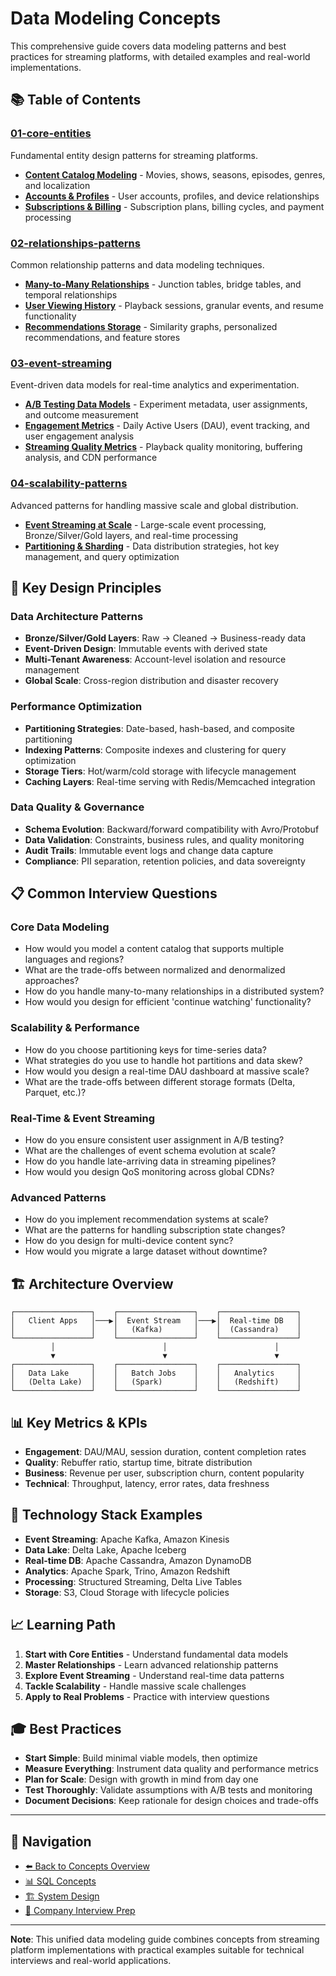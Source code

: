 # Data Modeling Concepts

This comprehensive guide covers data modeling patterns and best practices for streaming platforms, with detailed examples and real-world implementations.

## 📚 Table of Contents

### [01-core-entities](./01-core-entities/)

Fundamental entity design patterns for streaming platforms.

* **[Content Catalog Modeling](01-core-entities/content-catalog-modeling.md)** - Movies, shows, seasons, episodes, genres, and localization
* **[Accounts & Profiles](01-core-entities/accounts-profiles.md)** - User accounts, profiles, and device relationships
* **[Subscriptions & Billing](01-core-entities/subscriptions-billing.md)** - Subscription plans, billing cycles, and payment processing

### [02-relationships-patterns](./02-relationships-patterns/)

Common relationship patterns and data modeling techniques.

* **[Many-to-Many Relationships](02-relationships-patterns/many-to-many-relationships.md)** - Junction tables, bridge tables, and temporal relationships
* **[User Viewing History](02-relationships-patterns/user-viewing-history.md)** - Playback sessions, granular events, and resume functionality
* **[Recommendations Storage](02-relationships-patterns/recommendations-storage.md)** - Similarity graphs, personalized recommendations, and feature stores

### [03-event-streaming](./03-event-streaming/)

Event-driven data models for real-time analytics and experimentation.

* **[A/B Testing Data Models](03-event-streaming/ab-testing-data-models.md)** - Experiment metadata, user assignments, and outcome measurement
* **[Engagement Metrics](03-event-streaming/engagement-metrics.md)** - Daily Active Users (DAU), event tracking, and user engagement analysis
* **[Streaming Quality Metrics](03-event-streaming/streaming-quality-metrics.md)** - Playback quality monitoring, buffering analysis, and CDN performance

### [04-scalability-patterns](./04-scalability-patterns/)

Advanced patterns for handling massive scale and global distribution.

* **[Event Streaming at Scale](04-scalability-patterns/event-streaming-at-scale.md)** - Large-scale event processing, Bronze/Silver/Gold layers, and real-time processing
* **[Partitioning & Sharding](04-scalability-patterns/partitioning-sharding.md)** - Data distribution strategies, hot key management, and query optimization

## 🎯 Key Design Principles

### Data Architecture Patterns

* **Bronze/Silver/Gold Layers**: Raw → Cleaned → Business-ready data
* **Event-Driven Design**: Immutable events with derived state
* **Multi-Tenant Awareness**: Account-level isolation and resource management
* **Global Scale**: Cross-region distribution and disaster recovery

### Performance Optimization

* **Partitioning Strategies**: Date-based, hash-based, and composite partitioning
* **Indexing Patterns**: Composite indexes and clustering for query optimization
* **Storage Tiers**: Hot/warm/cold storage with lifecycle management
* **Caching Layers**: Real-time serving with Redis/Memcached integration

### Data Quality & Governance

* **Schema Evolution**: Backward/forward compatibility with Avro/Protobuf
* **Data Validation**: Constraints, business rules, and quality monitoring
* **Audit Trails**: Immutable event logs and change data capture
* **Compliance**: PII separation, retention policies, and data sovereignty

## 📋 Common Interview Questions

### Core Data Modeling

* How would you model a content catalog that supports multiple languages and regions?
* What are the trade-offs between normalized and denormalized approaches?
* How do you handle many-to-many relationships in a distributed system?
* How would you design for efficient 'continue watching' functionality?

### Scalability & Performance

* How do you choose partitioning keys for time-series data?
* What strategies do you use to handle hot partitions and data skew?
* How would you design a real-time DAU dashboard at massive scale?
* What are the trade-offs between different storage formats (Delta, Parquet, etc.)?

### Real-Time & Event Streaming

* How do you ensure consistent user assignment in A/B testing?
* What are the challenges of event schema evolution at scale?
* How do you handle late-arriving data in streaming pipelines?
* How would you design QoS monitoring across global CDNs?

### Advanced Patterns

* How do you implement recommendation systems at scale?
* What are the patterns for handling subscription state changes?
* How do you design for multi-device content sync?
* How would you migrate a large dataset without downtime?

## 🏗️ Architecture Overview

```diagram
┌─────────────────┐    ┌─────────────────┐    ┌─────────────────┐
│   Client Apps   │───▶│  Event Stream   │───▶│  Real-time DB   │
│                 │    │   (Kafka)       │    │  (Cassandra)    │
└─────────────────┘    └─────────────────┘    └─────────────────┘
         │                        │                        │
         ▼                        ▼                        ▼
┌─────────────────┐    ┌─────────────────┐    ┌─────────────────┐
│   Data Lake     │    │   Batch Jobs    │    │   Analytics     │
│   (Delta Lake)  │    │   (Spark)       │    │   (Redshift)    │
└─────────────────┘    └─────────────────┘    └─────────────────┘
```

## 📊 Key Metrics & KPIs

* **Engagement**: DAU/MAU, session duration, content completion rates
* **Quality**: Rebuffer ratio, startup time, bitrate distribution
* **Business**: Revenue per user, subscription churn, content popularity
* **Technical**: Throughput, latency, error rates, data freshness

## 🔧 Technology Stack Examples

* **Event Streaming**: Apache Kafka, Amazon Kinesis
* **Data Lake**: Delta Lake, Apache Iceberg
* **Real-time DB**: Apache Cassandra, Amazon DynamoDB
* **Analytics**: Apache Spark, Trino, Amazon Redshift
* **Processing**: Structured Streaming, Delta Live Tables
* **Storage**: S3, Cloud Storage with lifecycle policies

## 📈 Learning Path

1. **Start with Core Entities** - Understand fundamental data models
2. **Master Relationships** - Learn advanced relationship patterns
3. **Explore Event Streaming** - Understand real-time data patterns
4. **Tackle Scalability** - Handle massive scale challenges
5. **Apply to Real Problems** - Practice with interview questions

## 🎓 Best Practices

* **Start Simple**: Build minimal viable models, then optimize
* **Measure Everything**: Instrument data quality and performance metrics
* **Plan for Scale**: Design with growth in mind from day one
* **Test Thoroughly**: Validate assumptions with A/B tests and monitoring
* **Document Decisions**: Keep rationale for design choices and trade-offs

---

## 🔗 Navigation

* [⬅️ Back to Concepts Overview](../README.md)
* [📊 SQL Concepts](../sql/)
* [🏗️ System Design](../system-design/)
* [🏢 Company Interview Prep](../../companies/)

---

**Note**: This unified data modeling guide combines concepts from streaming platform implementations with practical examples suitable for technical interviews and real-world applications.
